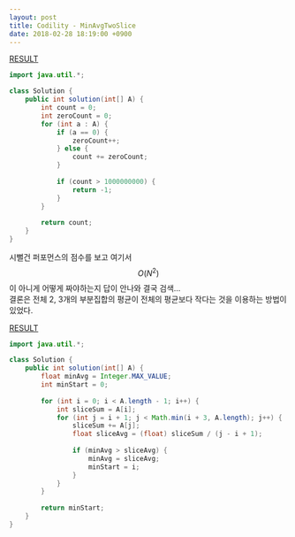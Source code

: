 ```yaml
---
layout: post
title: Codility - MinAvgTwoSlice
date: 2018-02-28 18:19:00 +0900
---
```


[RESULT](https://app.codility.com/demo/results/training7V4U6S-Z73)

```java
import java.util.*;

class Solution {
    public int solution(int[] A) {
        int count = 0;
        int zeroCount = 0;
        for (int a : A) {
            if (a == 0) {
                zeroCount++;
            } else {
                count += zeroCount;
            }
            
            if (count > 1000000000) {
                return -1;
            }
        }
        
        return count;
    }
}
```

시뻘건 퍼포먼스의 점수를 보고 여기서 $$O(N^2)$$이 아니게 어떻게 짜야하는지 답이 안나와 결국 검색...  
결론은 전체 2, 3개의 부분집합의 평균이 전체의 평균보다 작다는 것을 이용하는 방법이 있었다.

[RESULT](https://app.codility.com/demo/results/training885A39-SZN)

```java
import java.util.*;

class Solution {
    public int solution(int[] A) {
        float minAvg = Integer.MAX_VALUE;
        int minStart = 0;
        
        for (int i = 0; i < A.length - 1; i++) {
            int sliceSum = A[i];
            for (int j = i + 1; j < Math.min(i + 3, A.length); j++) {
                sliceSum += A[j];
                float sliceAvg = (float) sliceSum / (j - i + 1);
                
                if (minAvg > sliceAvg) {
                    minAvg = sliceAvg;
                    minStart = i;
                }        
            }
        }
        
        return minStart;
    }
}
```

